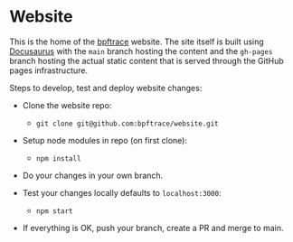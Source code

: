 # Website

This is the home of the [bpftrace](https://bpftrace.org) website. The site itself is built using [Docusaurus](https://docusaurus.io/) with the `main` branch hosting the content and the `gh-pages` branch hosting the actual static content that is served through the GitHub pages infrastructure.

Steps to develop, test and deploy website changes:

- Clone the website repo:
	- `git clone git@github.com:bpftrace/website.git`

- Setup node modules in repo (on first clone):
	- `npm install`

- Do your changes in your own branch.

- Test your changes locally defaults to `localhost:3000`:
	- `npm start`

- If everything is OK, push your branch, create a PR and merge to main.

